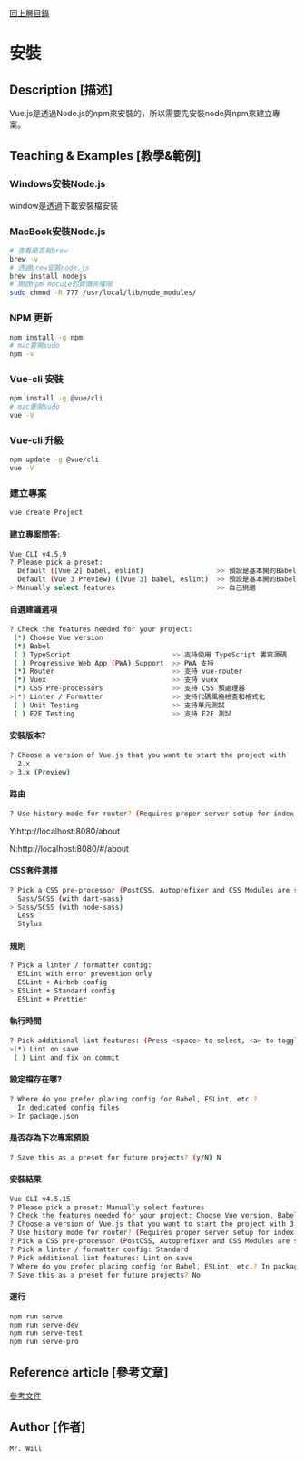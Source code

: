 [回上層目錄](../README.md)

# 安裝

## **Description [描述]**
Vue.js是透過Node.js的npm來安裝的，所以需要先安裝node與npm來建立專案。

## **Teaching & Examples [教學&範例]**
### Windows安裝Node.js
window是透過下載安裝檔安裝

### MacBook安裝Node.js
```bash
# 查看是否有brew
brew -v
# 透過brew安裝node.js
brew install nodejs
# 開啟npm mocule的資價夾權限
sudo chmod -R 777 /usr/local/lib/node_modules/
```

### NPM 更新
```bash
npm install -g npm
# mac要開sudo
npm -v
```

### Vue-cli 安裝
```bash
npm install -g @vue/cli
# mac要開sudo
vue -V
```

### Vue-cli 升級
```bash
npm update -g @vue/cli
vue -V
```

### 建立專案
```bash
vue create Project
```

#### 建立專案問答:
```bash
Vue CLI v4.5.9
? Please pick a preset:
  Default ([Vue 2] babel, eslint)                  >> 預設是基本開的Babel + ESLint preset
  Default (Vue 3 Preview) ([Vue 3] babel, eslint)  >> 預設是基本開的Babel + ESLint preset
> Manually select features                         >> 自己挑選
```

#### 自選建議選項
```bash
? Check the features needed for your project:
 (*) Choose Vue version
 (*) Babel
 ( ) TypeScript                         >> 支持使用 TypeScript 書寫源碼
 ( ) Progressive Web App (PWA) Support  >> PWA 支持
 (*) Router                             >> 支持 vue-router
 (*) Vuex                               >> 支持 vuex
 (*) CSS Pre-processors                 >> 支持 CSS 預處理器
>(*) Linter / Formatter                 >> 支持代碼風格檢查和格式化
 ( ) Unit Testing                       >> 支持單元測試
 ( ) E2E Testing                        >> 支持 E2E 測試
```

#### 安裝版本?
```bash
? Choose a version of Vue.js that you want to start the project with
  2.x
> 3.x (Preview)
```

#### 路由
```bash
? Use history mode for router? (Requires proper server setup for index fallback in production) (Y/n) Y
```
Y:http://localhost:8080/about

N:http://localhost:8080/#/about

#### CSS套件選擇
```bash
? Pick a CSS pre-processor (PostCSS, Autoprefixer and CSS Modules are supported by default):
  Sass/SCSS (with dart-sass)
> Sass/SCSS (with node-sass)
  Less
  Stylus
```

#### 規則
```bash
? Pick a linter / formatter config:
  ESLint with error prevention only
  ESLint + Airbnb config
> ESLint + Standard config
  ESLint + Prettier
```

#### 執行時間
```bash
? Pick additional lint features: (Press <space> to select, <a> to toggle all, <i> to invert selection)
>(*) Lint on save
 ( ) Lint and fix on commit
```

#### 設定檔存在哪?
```bash
? Where do you prefer placing config for Babel, ESLint, etc.?
  In dedicated config files
> In package.json
```

#### 是否存為下次專案預設
```bash
? Save this as a preset for future projects? (y/N) N
```

#### 安裝結果
```bash
Vue CLI v4.5.15
? Please pick a preset: Manually select features
? Check the features needed for your project: Choose Vue version, Babel, Router, Vuex, CSS Pre-processo rs, Linter
? Choose a version of Vue.js that you want to start the project with 3.x
? Use history mode for router? (Requires proper server setup for index fallback in production) Yes
? Pick a CSS pre-processor (PostCSS, Autoprefixer and CSS Modules are supported by default): Sass/SCSS (with node-sass)
? Pick a linter / formatter config: Standard
? Pick additional lint features: Lint on save
? Where do you prefer placing config for Babel, ESLint, etc.? In package.json
? Save this as a preset for future projects? No
```

#### 運行
```bash
npm run serve
npm run serve-dev
npm run serve-test
npm run serve-pro
```

## **Reference article [參考文章]**
[參考文件](https://vue3js.cn/)

## **Author [作者]**
`Mr. Will`
